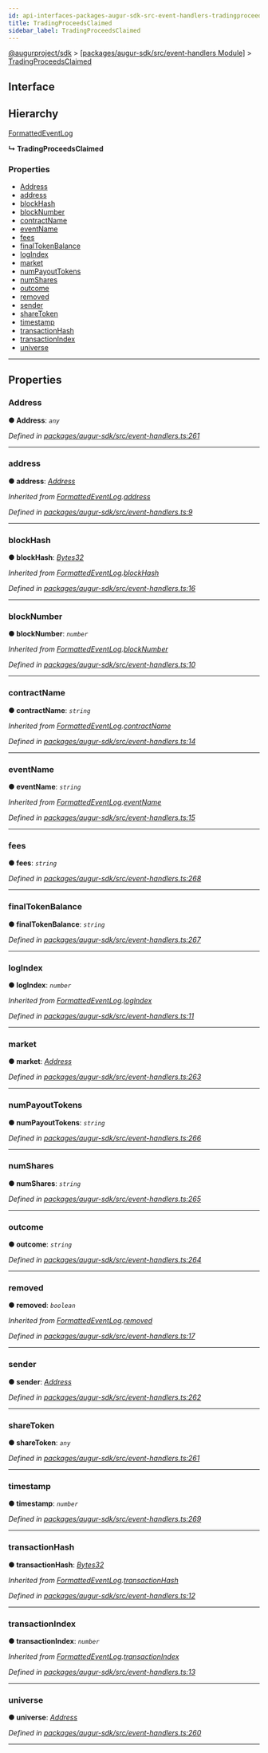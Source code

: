 ```yaml
---
id: api-interfaces-packages-augur-sdk-src-event-handlers-tradingproceedsclaimed
title: TradingProceedsClaimed
sidebar_label: TradingProceedsClaimed
---
```


[@augurproject/sdk](api-readme.md) > [[packages/augur-sdk/src/event-handlers Module]](api-modules-packages-augur-sdk-src-event-handlers-module.md) > [TradingProceedsClaimed](api-interfaces-packages-augur-sdk-src-event-handlers-tradingproceedsclaimed.md)

## Interface

## Hierarchy

 [FormattedEventLog](api-interfaces-packages-augur-sdk-src-event-handlers-formattedeventlog.md)

**↳ TradingProceedsClaimed**

### Properties

* [Address](api-interfaces-packages-augur-sdk-src-event-handlers-tradingproceedsclaimed.md#address)
* [address](api-interfaces-packages-augur-sdk-src-event-handlers-tradingproceedsclaimed.md#address-1)
* [blockHash](api-interfaces-packages-augur-sdk-src-event-handlers-tradingproceedsclaimed.md#blockhash)
* [blockNumber](api-interfaces-packages-augur-sdk-src-event-handlers-tradingproceedsclaimed.md#blocknumber)
* [contractName](api-interfaces-packages-augur-sdk-src-event-handlers-tradingproceedsclaimed.md#contractname)
* [eventName](api-interfaces-packages-augur-sdk-src-event-handlers-tradingproceedsclaimed.md#eventname)
* [fees](api-interfaces-packages-augur-sdk-src-event-handlers-tradingproceedsclaimed.md#fees)
* [finalTokenBalance](api-interfaces-packages-augur-sdk-src-event-handlers-tradingproceedsclaimed.md#finaltokenbalance)
* [logIndex](api-interfaces-packages-augur-sdk-src-event-handlers-tradingproceedsclaimed.md#logindex)
* [market](api-interfaces-packages-augur-sdk-src-event-handlers-tradingproceedsclaimed.md#market)
* [numPayoutTokens](api-interfaces-packages-augur-sdk-src-event-handlers-tradingproceedsclaimed.md#numpayouttokens)
* [numShares](api-interfaces-packages-augur-sdk-src-event-handlers-tradingproceedsclaimed.md#numshares)
* [outcome](api-interfaces-packages-augur-sdk-src-event-handlers-tradingproceedsclaimed.md#outcome)
* [removed](api-interfaces-packages-augur-sdk-src-event-handlers-tradingproceedsclaimed.md#removed)
* [sender](api-interfaces-packages-augur-sdk-src-event-handlers-tradingproceedsclaimed.md#sender)
* [shareToken](api-interfaces-packages-augur-sdk-src-event-handlers-tradingproceedsclaimed.md#sharetoken)
* [timestamp](api-interfaces-packages-augur-sdk-src-event-handlers-tradingproceedsclaimed.md#timestamp)
* [transactionHash](api-interfaces-packages-augur-sdk-src-event-handlers-tradingproceedsclaimed.md#transactionhash)
* [transactionIndex](api-interfaces-packages-augur-sdk-src-event-handlers-tradingproceedsclaimed.md#transactionindex)
* [universe](api-interfaces-packages-augur-sdk-src-event-handlers-tradingproceedsclaimed.md#universe)

---

## Properties

<a id="address"></a>

###  Address

**● Address**: *`any`*

*Defined in [packages/augur-sdk/src/event-handlers.ts:261](https://github.com/AugurProject/augur/blob/b4365d6894/packages/augur-sdk/src/event-handlers.ts#L261)*

___
<a id="address-1"></a>

###  address

**● address**: *[Address](api-interfaces-packages-augur-sdk-src-event-handlers-tradingproceedsclaimed.md#address)*

*Inherited from [FormattedEventLog](api-interfaces-packages-augur-sdk-src-event-handlers-formattedeventlog.md).[address](api-interfaces-packages-augur-sdk-src-event-handlers-formattedeventlog.md#address)*

*Defined in [packages/augur-sdk/src/event-handlers.ts:9](https://github.com/AugurProject/augur/blob/b4365d6894/packages/augur-sdk/src/event-handlers.ts#L9)*

___
<a id="blockhash"></a>

###  blockHash

**● blockHash**: *[Bytes32](api-modules-packages-augur-sdk-src-event-handlers-module.md#bytes32)*

*Inherited from [FormattedEventLog](api-interfaces-packages-augur-sdk-src-event-handlers-formattedeventlog.md).[blockHash](api-interfaces-packages-augur-sdk-src-event-handlers-formattedeventlog.md#blockhash)*

*Defined in [packages/augur-sdk/src/event-handlers.ts:16](https://github.com/AugurProject/augur/blob/b4365d6894/packages/augur-sdk/src/event-handlers.ts#L16)*

___
<a id="blocknumber"></a>

###  blockNumber

**● blockNumber**: *`number`*

*Inherited from [FormattedEventLog](api-interfaces-packages-augur-sdk-src-event-handlers-formattedeventlog.md).[blockNumber](api-interfaces-packages-augur-sdk-src-event-handlers-formattedeventlog.md#blocknumber)*

*Defined in [packages/augur-sdk/src/event-handlers.ts:10](https://github.com/AugurProject/augur/blob/b4365d6894/packages/augur-sdk/src/event-handlers.ts#L10)*

___
<a id="contractname"></a>

###  contractName

**● contractName**: *`string`*

*Inherited from [FormattedEventLog](api-interfaces-packages-augur-sdk-src-event-handlers-formattedeventlog.md).[contractName](api-interfaces-packages-augur-sdk-src-event-handlers-formattedeventlog.md#contractname)*

*Defined in [packages/augur-sdk/src/event-handlers.ts:14](https://github.com/AugurProject/augur/blob/b4365d6894/packages/augur-sdk/src/event-handlers.ts#L14)*

___
<a id="eventname"></a>

###  eventName

**● eventName**: *`string`*

*Inherited from [FormattedEventLog](api-interfaces-packages-augur-sdk-src-event-handlers-formattedeventlog.md).[eventName](api-interfaces-packages-augur-sdk-src-event-handlers-formattedeventlog.md#eventname)*

*Defined in [packages/augur-sdk/src/event-handlers.ts:15](https://github.com/AugurProject/augur/blob/b4365d6894/packages/augur-sdk/src/event-handlers.ts#L15)*

___
<a id="fees"></a>

###  fees

**● fees**: *`string`*

*Defined in [packages/augur-sdk/src/event-handlers.ts:268](https://github.com/AugurProject/augur/blob/b4365d6894/packages/augur-sdk/src/event-handlers.ts#L268)*

___
<a id="finaltokenbalance"></a>

###  finalTokenBalance

**● finalTokenBalance**: *`string`*

*Defined in [packages/augur-sdk/src/event-handlers.ts:267](https://github.com/AugurProject/augur/blob/b4365d6894/packages/augur-sdk/src/event-handlers.ts#L267)*

___
<a id="logindex"></a>

###  logIndex

**● logIndex**: *`number`*

*Inherited from [FormattedEventLog](api-interfaces-packages-augur-sdk-src-event-handlers-formattedeventlog.md).[logIndex](api-interfaces-packages-augur-sdk-src-event-handlers-formattedeventlog.md#logindex)*

*Defined in [packages/augur-sdk/src/event-handlers.ts:11](https://github.com/AugurProject/augur/blob/b4365d6894/packages/augur-sdk/src/event-handlers.ts#L11)*

___
<a id="market"></a>

###  market

**● market**: *[Address](api-interfaces-packages-augur-sdk-src-event-handlers-tradingproceedsclaimed.md#address)*

*Defined in [packages/augur-sdk/src/event-handlers.ts:263](https://github.com/AugurProject/augur/blob/b4365d6894/packages/augur-sdk/src/event-handlers.ts#L263)*

___
<a id="numpayouttokens"></a>

###  numPayoutTokens

**● numPayoutTokens**: *`string`*

*Defined in [packages/augur-sdk/src/event-handlers.ts:266](https://github.com/AugurProject/augur/blob/b4365d6894/packages/augur-sdk/src/event-handlers.ts#L266)*

___
<a id="numshares"></a>

###  numShares

**● numShares**: *`string`*

*Defined in [packages/augur-sdk/src/event-handlers.ts:265](https://github.com/AugurProject/augur/blob/b4365d6894/packages/augur-sdk/src/event-handlers.ts#L265)*

___
<a id="outcome"></a>

###  outcome

**● outcome**: *`string`*

*Defined in [packages/augur-sdk/src/event-handlers.ts:264](https://github.com/AugurProject/augur/blob/b4365d6894/packages/augur-sdk/src/event-handlers.ts#L264)*

___
<a id="removed"></a>

###  removed

**● removed**: *`boolean`*

*Inherited from [FormattedEventLog](api-interfaces-packages-augur-sdk-src-event-handlers-formattedeventlog.md).[removed](api-interfaces-packages-augur-sdk-src-event-handlers-formattedeventlog.md#removed)*

*Defined in [packages/augur-sdk/src/event-handlers.ts:17](https://github.com/AugurProject/augur/blob/b4365d6894/packages/augur-sdk/src/event-handlers.ts#L17)*

___
<a id="sender"></a>

###  sender

**● sender**: *[Address](api-interfaces-packages-augur-sdk-src-event-handlers-tradingproceedsclaimed.md#address)*

*Defined in [packages/augur-sdk/src/event-handlers.ts:262](https://github.com/AugurProject/augur/blob/b4365d6894/packages/augur-sdk/src/event-handlers.ts#L262)*

___
<a id="sharetoken"></a>

###  shareToken

**● shareToken**: *`any`*

*Defined in [packages/augur-sdk/src/event-handlers.ts:261](https://github.com/AugurProject/augur/blob/b4365d6894/packages/augur-sdk/src/event-handlers.ts#L261)*

___
<a id="timestamp"></a>

###  timestamp

**● timestamp**: *`number`*

*Defined in [packages/augur-sdk/src/event-handlers.ts:269](https://github.com/AugurProject/augur/blob/b4365d6894/packages/augur-sdk/src/event-handlers.ts#L269)*

___
<a id="transactionhash"></a>

###  transactionHash

**● transactionHash**: *[Bytes32](api-modules-packages-augur-sdk-src-event-handlers-module.md#bytes32)*

*Inherited from [FormattedEventLog](api-interfaces-packages-augur-sdk-src-event-handlers-formattedeventlog.md).[transactionHash](api-interfaces-packages-augur-sdk-src-event-handlers-formattedeventlog.md#transactionhash)*

*Defined in [packages/augur-sdk/src/event-handlers.ts:12](https://github.com/AugurProject/augur/blob/b4365d6894/packages/augur-sdk/src/event-handlers.ts#L12)*

___
<a id="transactionindex"></a>

###  transactionIndex

**● transactionIndex**: *`number`*

*Inherited from [FormattedEventLog](api-interfaces-packages-augur-sdk-src-event-handlers-formattedeventlog.md).[transactionIndex](api-interfaces-packages-augur-sdk-src-event-handlers-formattedeventlog.md#transactionindex)*

*Defined in [packages/augur-sdk/src/event-handlers.ts:13](https://github.com/AugurProject/augur/blob/b4365d6894/packages/augur-sdk/src/event-handlers.ts#L13)*

___
<a id="universe"></a>

###  universe

**● universe**: *[Address](api-interfaces-packages-augur-sdk-src-event-handlers-tradingproceedsclaimed.md#address)*

*Defined in [packages/augur-sdk/src/event-handlers.ts:260](https://github.com/AugurProject/augur/blob/b4365d6894/packages/augur-sdk/src/event-handlers.ts#L260)*

___

